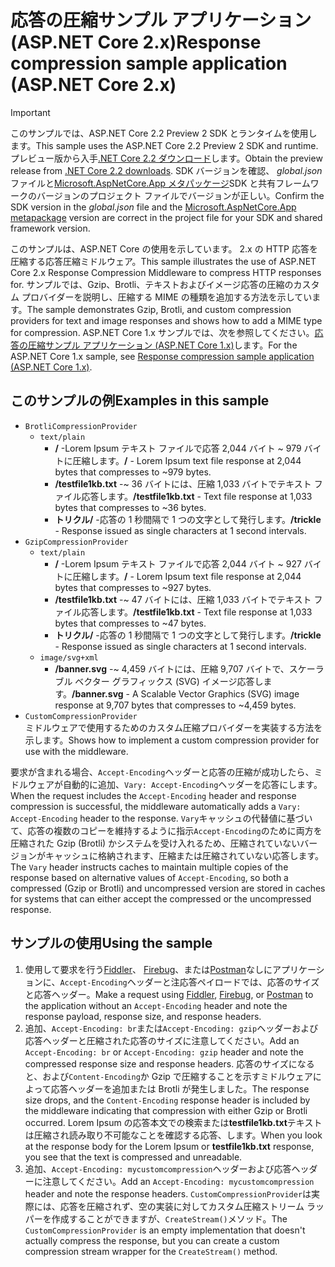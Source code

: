 # <a name="response-compression-sample-application-aspnet-core-2x"></a><span data-ttu-id="dd21f-101">応答の圧縮サンプル アプリケーション (ASP.NET Core 2.x)</span><span class="sxs-lookup"><span data-stu-id="dd21f-101">Response compression sample application (ASP.NET Core 2.x)</span></span>

> [!IMPORTANT]
> <span data-ttu-id="dd21f-102">このサンプルでは、ASP.NET Core 2.2 Preview 2 SDK とランタイムを使用します。</span><span class="sxs-lookup"><span data-stu-id="dd21f-102">This sample uses the ASP.NET Core 2.2 Preview 2 SDK and runtime.</span></span> <span data-ttu-id="dd21f-103">プレビュー版から入手[.NET Core 2.2 ダウンロード](https://www.microsoft.com/net/download/dotnet-core/2.2)します。</span><span class="sxs-lookup"><span data-stu-id="dd21f-103">Obtain the preview release from [.NET Core 2.2 downloads](https://www.microsoft.com/net/download/dotnet-core/2.2).</span></span> <span data-ttu-id="dd21f-104">SDK バージョンを確認、 *global.json*ファイルと[Microsoft.AspNetCore.App メタパッケージ](xref:fundamentals/metapackage-app)SDK と共有フレームワークのバージョンのプロジェクト ファイルでバージョンが正しい。</span><span class="sxs-lookup"><span data-stu-id="dd21f-104">Confirm the SDK version in the *global.json* file and the [Microsoft.AspNetCore.App metapackage](xref:fundamentals/metapackage-app) version are correct in the project file for your SDK and shared framework version.</span></span>

<span data-ttu-id="dd21f-105">このサンプルは、ASP.NET Core の使用を示しています。 2.x の HTTP 応答を圧縮する応答圧縮ミドルウェア。</span><span class="sxs-lookup"><span data-stu-id="dd21f-105">This sample illustrates the use of ASP.NET Core 2.x Response Compression Middleware to compress HTTP responses for.</span></span> <span data-ttu-id="dd21f-106">サンプルでは、Gzip、Brotli、テキストおよびイメージ応答の圧縮のカスタム プロバイダーを説明し、圧縮する MIME の種類を追加する方法を示しています。</span><span class="sxs-lookup"><span data-stu-id="dd21f-106">The sample demonstrates Gzip, Brotli, and custom compression providers for text and image responses and shows how to add a MIME type for compression.</span></span> <span data-ttu-id="dd21f-107">ASP.NET Core 1.x サンプルでは、次を参照してください。[応答の圧縮サンプル アプリケーション (ASP.NET Core 1.x)](https://github.com/aspnet/Docs/tree/master/aspnetcore/performance/response-compression/samples/1.x)します。</span><span class="sxs-lookup"><span data-stu-id="dd21f-107">For the ASP.NET Core 1.x sample, see [Response compression sample application (ASP.NET Core 1.x)](https://github.com/aspnet/Docs/tree/master/aspnetcore/performance/response-compression/samples/1.x).</span></span>

## <a name="examples-in-this-sample"></a><span data-ttu-id="dd21f-108">このサンプルの例</span><span class="sxs-lookup"><span data-stu-id="dd21f-108">Examples in this sample</span></span>

* `BrotliCompressionProvider`
  * `text/plain`
    * <span data-ttu-id="dd21f-109">**/** -Lorem Ipsum テキスト ファイルで応答 2,044 バイト ~ 979 バイトに圧縮します。</span><span class="sxs-lookup"><span data-stu-id="dd21f-109">**/** - Lorem Ipsum text file response at 2,044 bytes that compresses to ~979 bytes.</span></span>
    * <span data-ttu-id="dd21f-110">**/testfile1kb.txt** -~ 36 バイトには、圧縮 1,033 バイトでテキスト ファイル応答します。</span><span class="sxs-lookup"><span data-stu-id="dd21f-110">**/testfile1kb.txt** - Text file response at 1,033 bytes that compresses to ~36 bytes.</span></span>
    * <span data-ttu-id="dd21f-111">**トリクル/** -応答の 1 秒間隔で 1 つの文字として発行します。</span><span class="sxs-lookup"><span data-stu-id="dd21f-111">**/trickle** - Response issued as single characters at 1 second intervals.</span></span>
* `GzipCompressionProvider`
  * `text/plain`
    * <span data-ttu-id="dd21f-112">**/** -Lorem Ipsum テキスト ファイルで応答 2,044 バイト ~ 927 バイトに圧縮します。</span><span class="sxs-lookup"><span data-stu-id="dd21f-112">**/** - Lorem Ipsum text file response at 2,044 bytes that compresses to ~927 bytes.</span></span>
    * <span data-ttu-id="dd21f-113">**/testfile1kb.txt** -~ 47 バイトには、圧縮 1,033 バイトでテキスト ファイル応答します。</span><span class="sxs-lookup"><span data-stu-id="dd21f-113">**/testfile1kb.txt** - Text file response at 1,033 bytes that compresses to ~47 bytes.</span></span>
    * <span data-ttu-id="dd21f-114">**トリクル/** -応答の 1 秒間隔で 1 つの文字として発行します。</span><span class="sxs-lookup"><span data-stu-id="dd21f-114">**/trickle** - Response issued as single characters at 1 second intervals.</span></span>
  * `image/svg+xml`
    * <span data-ttu-id="dd21f-115">**/banner.svg** -~ 4,459 バイトには、圧縮 9,707 バイトで、スケーラブル ベクター グラフィックス (SVG) イメージ応答します。</span><span class="sxs-lookup"><span data-stu-id="dd21f-115">**/banner.svg** - A Scalable Vector Graphics (SVG) image response at 9,707 bytes that compresses to ~4,459 bytes.</span></span>
* `CustomCompressionProvider`<br><span data-ttu-id="dd21f-116">ミドルウェアで使用するためのカスタム圧縮プロバイダーを実装する方法を示します。</span><span class="sxs-lookup"><span data-stu-id="dd21f-116">Shows how to implement a custom compression provider for use with the middleware.</span></span>

<span data-ttu-id="dd21f-117">要求が含まれる場合、`Accept-Encoding`ヘッダーと応答の圧縮が成功したら、ミドルウェアが自動的に追加、`Vary: Accept-Encoding`ヘッダーを応答にします。</span><span class="sxs-lookup"><span data-stu-id="dd21f-117">When the request includes the `Accept-Encoding` header and response compression is successful, the middleware automatically adds a `Vary: Accept-Encoding` header to the response.</span></span> <span data-ttu-id="dd21f-118">`Vary`キャッシュの代替値に基づいて、応答の複数のコピーを維持するように指示`Accept-Encoding`のために両方を圧縮された Gzip (Brotli) かシステムを受け入れるため、圧縮されていないバージョンがキャッシュに格納されます、圧縮または圧縮されていない応答します。</span><span class="sxs-lookup"><span data-stu-id="dd21f-118">The `Vary` header instructs caches to maintain multiple copies of the response based on alternative values of `Accept-Encoding`, so both a compressed (Gzip or Brotli) and uncompressed version are stored in caches for systems that can either accept the compressed or the uncompressed response.</span></span>

## <a name="using-the-sample"></a><span data-ttu-id="dd21f-119">サンプルの使用</span><span class="sxs-lookup"><span data-stu-id="dd21f-119">Using the sample</span></span>

1. <span data-ttu-id="dd21f-120">使用して要求を行う[Fiddler](http://www.telerik.com/fiddler)、 [Firebug](http://getfirebug.com/)、または[Postman](https://www.getpostman.com/)なしにアプリケーションに、`Accept-Encoding`ヘッダーと注応答ペイロードでは、応答のサイズと応答ヘッダー。</span><span class="sxs-lookup"><span data-stu-id="dd21f-120">Make a request using [Fiddler](http://www.telerik.com/fiddler), [Firebug](http://getfirebug.com/), or [Postman](https://www.getpostman.com/) to the application without an `Accept-Encoding` header and note the response payload, response size, and response headers.</span></span>
1. <span data-ttu-id="dd21f-121">追加、`Accept-Encoding: br`または`Accept-Encoding: gzip`ヘッダーおよび応答ヘッダーと圧縮された応答のサイズに注意してください。</span><span class="sxs-lookup"><span data-stu-id="dd21f-121">Add an `Accept-Encoding: br` or `Accept-Encoding: gzip` header and note the compressed response size and response headers.</span></span> <span data-ttu-id="dd21f-122">応答のサイズになると、および`Content-Encoding`か Gzip で圧縮することを示すミドルウェアによって応答ヘッダーを追加または Brotli が発生しました。</span><span class="sxs-lookup"><span data-stu-id="dd21f-122">The response size drops, and the `Content-Encoding` response header is included by the middleware indicating that compression with either Gzip or Brotli occurred.</span></span> <span data-ttu-id="dd21f-123">Lorem Ipsum の応答本文での検索または**testfile1kb.txt**テキストは圧縮され読み取り不可能なことを確認する応答、します。</span><span class="sxs-lookup"><span data-stu-id="dd21f-123">When you look at the response body for the Lorem Ipsum or **testfile1kb.txt** response, you see that the text is compressed and unreadable.</span></span>
1. <span data-ttu-id="dd21f-124">追加、`Accept-Encoding: mycustomcompression`ヘッダーおよび応答ヘッダーに注意してください。</span><span class="sxs-lookup"><span data-stu-id="dd21f-124">Add an `Accept-Encoding: mycustomcompression` header and note the response headers.</span></span> <span data-ttu-id="dd21f-125">`CustomCompressionProvider`は実際には、応答を圧縮されず、空の実装に対してカスタム圧縮ストリーム ラッパーを作成することができますが、`CreateStream()`メソッド。</span><span class="sxs-lookup"><span data-stu-id="dd21f-125">The `CustomCompressionProvider` is an empty implementation that doesn't actually compress the response, but you can create a custom compression stream wrapper for the `CreateStream()` method.</span></span>
